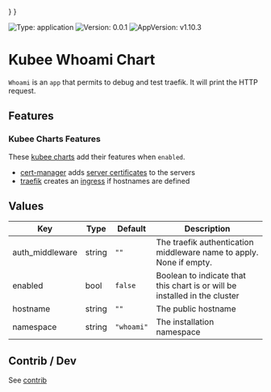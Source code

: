 

}
}

[//]: # (README.md generated by gotmpl. DO NOT EDIT.)

![Type: application](https://img.shields.io/badge/Type-application-informational?style=flat-square) ![Version: 0.0.1](https://img.shields.io/badge/Version-0.0.1-informational?style=flat-square) ![AppVersion: v1.10.3](https://img.shields.io/badge/AppVersion-v1.10.3-informational?style=flat-square)

# Kubee Whoami Chart

`Whoami` is an `app` that permits to debug and test traefik. It will print the HTTP request.

## Features

### Kubee Charts Features

  These [kubee charts](https://github.com/EraldyHq/kubee/blob/main/docs/site/kubee-helmet-chart.md) add their features when `enabled`.

* [cert-manager](https://github.com/EraldyHq/kubee/blob/main/charts/cert-manager/README.md) adds [server certificates](https://cert-manager.io/docs/usage/certificate/) to the servers
* [traefik](https://github.com/EraldyHq/kubee/blob/main/charts/traefik/README.md) creates an [ingress](https://kubernetes.io/docs/concepts/services-networking/ingress/) if hostnames are defined

## Values

| Key | Type | Default | Description |
|-----|------|---------|-------------|
| auth_middleware | string | `""` | The traefik authentication middleware name to apply. None if empty. |
| enabled | bool | `false` | Boolean to indicate that this chart is or will be installed in the cluster |
| hostname | string | `""` | The public hostname |
| namespace | string | `"whoami"` | The installation namespace |

## Contrib / Dev

See [contrib](contrib/contrib.md)

